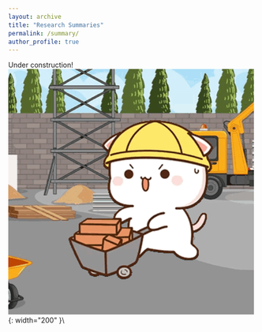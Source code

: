 ```yaml
---
layout: archive
title: "Research Summaries"
permalink: /summary/
author_profile: true
---
```

Under construction!
![Distant structures expected based on accretion event orbits](/assets/images/peach-cat-construction-worker.gif){: width="200" }\

